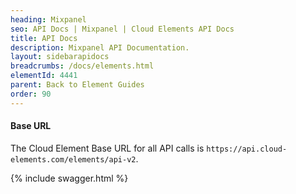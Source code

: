 ```yaml
---
heading: Mixpanel
seo: API Docs | Mixpanel | Cloud Elements API Docs
title: API Docs
description: Mixpanel API Documentation.
layout: sidebarapidocs
breadcrumbs: /docs/elements.html
elementId: 4441
parent: Back to Element Guides
order: 90
---
```


#### Base URL

The Cloud Element Base URL for all API calls is `https://api.cloud-elements.com/elements/api-v2`.

{% include swagger.html %}
